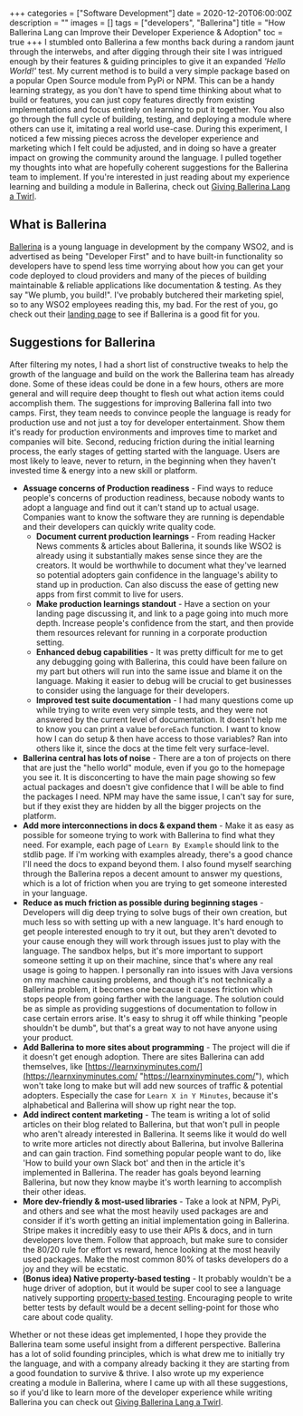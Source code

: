 +++
categories = ["Software Development"]
date = 2020-12-20T06:00:00Z
description = ""
images = []
tags = ["developers", "Ballerina"]
title = "How Ballerina Lang can Improve their Developer Experience & Adoption"
toc = true
+++
I stumbled onto Ballerina a few months back during a random jaunt through the interwebs, and after digging through their site I was intrigued enough by their features & guiding principles to give it an expanded _'Hello World!'_ test. My current method is to build a very simple package based on a popular Open Source module from PyPi or NPM. This can be a handy learning strategy, as you don't have to spend time thinking about what to build or features, you can just copy features directly from existing implementations and focus entirely on learning to put it together. You also go through the full cycle of building, testing, and deploying a module where others can use it, imitating a real world use-case. During this experiment, I noticed a few missing pieces across the developer experience and marketing which I felt could be adjusted, and in doing so have a greater impact on growing the community around the language. I pulled together my thoughts into what are hopefully coherent suggestions for the Ballerina team to implement. If you're interested in just reading about my experience learning and building a module in Ballerina, check out [Giving Ballerina Lang a Twirl](https://kevinquinn.fun/blog/giving-ballerina-lang-a-twirl/ "https://kevinquinn.fun/blog/giving-ballerina-lang-a-twirl/").

## What is Ballerina

[Ballerina](https://ballerina.io/) is a young language in development by the company WSO2, and is advertised as being "Developer First" and to have built-in functionality so developers have to spend less time worrying about how you can get your code deployed to cloud providers and many of the pieces of building maintainable & reliable applications like documentation & testing. As they say "We plumb, you build!". I've probably butchered their marketing spiel, so to any WSO2 employees reading this, my bad. For the rest of you, go check out their [landing page](https://ballerina.io) to see if Ballerina is a good fit for you.

## Suggestions for Ballerina

After filtering my notes, I had a short list of constructive tweaks to help the growth of the language and build on the work the Ballerina team has already done. Some of these ideas could be done in a few hours, others are more general and will require deep thought to flesh out what action items could accomplish them. The suggestions for improving Ballerina fall into two camps. First, they team needs to convince people the language is ready for production use and not just a toy for developer entertainment. Show them it's ready for production environments and improves time to market and companies will bite. Second, reducing friction during the initial learning process, the early stages of getting started with the language. Users are most likely to leave, never to return, in the beginning when they haven't invested time & energy into a new skill or platform.

* **Assuage concerns of Production readiness** - Find ways to reduce people's concerns of production readiness, because nobody wants to adopt a language and find out it can't stand up to actual usage. Companies want to know the software they are running is dependable and their developers can quickly write quality code.
  * **Document current production learnings** - From reading Hacker News comments & articles about Ballerina, it sounds like WSO2 is already using it substantially makes sense since they are the creators. It would be worthwhile to document what they've learned so potential adopters gain confidence in the language's ability to stand up in production. Can also discuss the ease of getting new apps from first commit to live for users.
  * **Make production learnings standout** - Have a section on your landing page discussing it, and link to a page going into much more depth. Increase people's confidence from the start, and then provide them resources relevant for running in a corporate production setting.
  * **Enhanced debug capabilities** - It was pretty difficult for me to get any debugging going with Ballerina, this could have been failure on my part but others will run into the same issue and blame it on the language. Making it easier to debug will be crucial to get businesses to consider using the language for their developers.
  * **Improved test suite documentation** - I had many questions come up while trying to write even very simple tests, and they were not answered by the current level of documentation. It doesn't help me to know you can print a value `beforeEach` function. I want to know how I can do setup & then have access to those variables? Ran into others like it, since the docs at the time felt very surface-level.
* **Ballerina central has lots of noise** - There are a ton of projects on there that are just the "hello world" module, even if you go to the homepage you see it. It is disconcerting to have the main page showing so few actual packages and doesn't give confidence that I will be able to find the packages I need. NPM may have the same issue, I can't say for sure, but if they exist they are hidden by all the bigger projects on the platform.
* **Add more interconnections in docs & expand them** - Make it as easy as possible for someone trying to work with Ballerina to find what they need. For example, each page of `Learn By Example` should link to the stdlib page. If i'm working with examples already, there's a good chance I'll need the docs to expand beyond them. I also found myself searching through the Ballerina repos a decent amount to answer my questions, which is a lot of friction when you are trying to get someone interested in your language.
* **Reduce as much friction as possible during beginning stages** - Developers will dig deep trying to solve bugs of their own creation, but much less so with setting up with a new language. It's hard enough to get people interested enough to try it out, but they aren't devoted to your cause enough they will work through issues just to play with the language. The sandbox helps, but it's more important to support someone setting it up on their machine, since that's where any real usage is going to happen. I personally ran into issues with Java versions on my machine causing problems, and though it's not technically a Ballerina problem, it becomes one because it causes friction which stops people from going farther with the language. The solution could be as simple as providing suggestions of documentation to follow in case certain errors arise. It's easy to shrug it off while thinking "people shouldn't be dumb", but that's a great way to not have anyone using your product.
* **Add Ballerina to more sites about programming** - The project will die if it doesn't get enough adoption. There are sites Ballerina can add themselves, like [https://learnxinyminutes.com/](https://learnxinyminutes.com/ "https://learnxinyminutes.com/"), which won't take long to make but will add new sources of traffic & potential adopters. Especially the case for `Learn X in Y Minutes`, because it's alphabetical and Ballerina will show up right near the top.
* **Add indirect content marketing** - The team is writing a lot of solid articles on their blog related to Ballerina, but that won't pull in people who aren't already interested in Ballerina. It seems like it would do well to write more articles not directly about Ballerina, but involve Ballerina and can gain traction. Find something popular people want to do, like 'How to build your own Slack bot' and then in the article it's implemented in Ballerina. The reader has goals beyond learning Ballerina, but now they know maybe it's worth learning to accomplish their other ideas.
* **More dev-friendly & most-used libraries** - Take a look at NPM, PyPi, and others and see what the most heavily used packages are and consider if it's worth getting an initial implementation going in Ballerina. Stripe makes it incredibly easy to use their APIs & docs, and in turn developers love them. Follow that approach, but make sure to consider the 80/20 rule for effort vs reward, hence looking at the most heavily used packages. Make the most common 80% of tasks developers do a joy and they will be ecstatic.
* **(Bonus idea) Native property-based testing** - It probably wouldn't be a huge driver of adoption, but it would be super cool to see a language natively supporting [property-based testing](https://hypothesis.works/articles/what-is-property-based-testing/). Encouraging people to write better tests by default would be a decent selling-point for those who care about code quality.

Whether or not these ideas get implemented, I hope they provide the Ballerina team some useful insight from a different perspective. Ballerina has a lot of solid founding principles, which is what drew me to initially try the language, and with a company already backing it they are starting from a good foundation to survive & thrive. I also wrote up my experience creating a module in Ballerina, where I came up with all these suggestions, so if you'd like to learn more of the developer experience while writing Ballerina you can check out [Giving Ballerina Lang a Twirl](https://kevinquinn.fun/blog/giving-ballerina-lang-a-twirl/ "https://kevinquinn.fun/blog/giving-ballerina-lang-a-twirl/").
